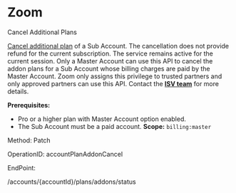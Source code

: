 #     Zoom


Cancel  Additional Plans

[Cancel additional plan](https://support.zoom.us/hc/en-us/articles/203634215-How-Do-I-Cancel-My-Subscription-) of a Sub Account. The cancellation does not provide refund for the current subscription. The service remains active for the current session.
 Only a Master Account can use this API to cancel the addon plans for a Sub Account whose billing charges are paid by the Master Account. Zoom only assigns this privilege to trusted partners and only approved partners can use this API. Contact the [**ISV team**](https://zoom.us/plan/api) for more details.

**Prerequisites:**
* Pro or a higher plan with Master Account option enabled.
* The Sub Account must be a paid account.
**Scope:** `billing:master`
 

Method: Patch

OperationID: accountPlanAddonCancel

EndPoint:

/accounts/{accountId}/plans/addons/status
